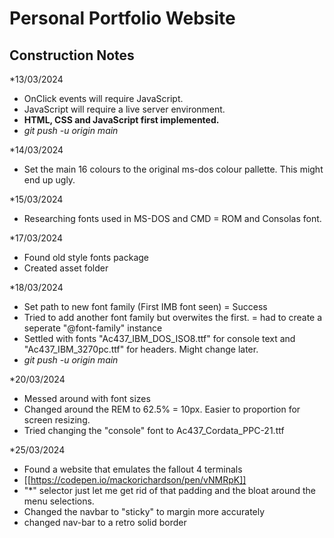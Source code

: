 # Personal Portfolio Website

## Construction Notes

*13/03/2024
- OnClick events will require JavaScript.
- JavaScript will require a live server environment.
- **HTML, CSS and JavaScript first implemented.**
- _git push -u origin main_

*14/03/2024
- Set the main 16 colours to the original ms-dos colour pallette. This might end up ugly. 

*15/03/2024
- Researching fonts used in MS-DOS and CMD = ROM and Consolas font.

*17/03/2024
- Found old style fonts package
- Created asset folder

*18/03/2024
- Set path to new font family (First IMB font seen) = Success
- Tried to add another font family but overwites the first. = had to create a seperate "@font-family" instance
- Settled with fonts "Ac437_IBM_DOS_ISO8.ttf" for console text and "Ac437_IBM_3270pc.ttf" for headers. Might change later.
- _git push -u origin main_

*20/03/2024
- Messed around with font sizes
- Changed around the REM to 62.5% = 10px. Easier to proportion for screen resizing.
- Tried changing the "console" font to Ac437_Cordata_PPC-21.ttf

*25/03/2024
- Found a website that emulates the fallout 4 terminals
- [[https://codepen.io/mackorichardson/pen/vNMRpK]]
- "*" selector just let me get rid of that padding and the bloat around the menu selections.
- Changed the navbar to "sticky" to margin more accurately
- changed nav-bar to a retro solid border